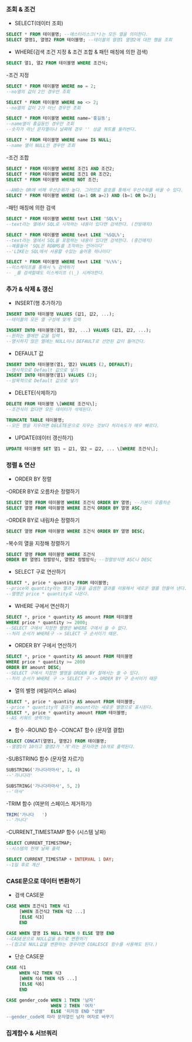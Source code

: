 ### 조회 & 조건

* SELECT(데이터 조회)
```sql
SELECT * FROM 테이블명; --애스터리스크(*)는 모든 열을 의미한다.
SELECT 열명1, 열명2 FROM 테이블명; --테이블의 열명1 열명2에 대한 행을 조회
```

* WHERE(검색 조건 지정 & 조건 조합 & 패턴 매칭에 의한 검색)
```sql
SELECT 열1, 열2 FROM 테이블명 WHERE 조건식;
```
  -조건 지정
```sql
SELECT * FROM 테이블명 WHERE no = 2; 
--no열의 값이 2인 경우만 조회

SELECT * FROM 테이블명 WHERE no <> 2; 
--no열의 값이 2가 아닌 경우만 조회

SELECT * FROM 테이블명 WHERE name='홍길동';
--name열이 홍길동인 경우만 조회
--숫자가 아닌 문자열이나 날짜에 경우 '' 싱글 쿼트롤 둘러싼다.

SELECT * FROM 테이블명 WHERE name IS NULL;
--name 열이 NULL인 경우만 조회
```

  -조건 조합
```sql
SELECT * FROM 테이블명 WHERE 조건1 AND 조건2;
SELECT * FROM 테이블명 WHERE 조건1 OR 조건2;
SELECT * FROM 테이블명 WHERE NOT 조건;

--AND는 OR에 비해 우선순위가 높다. 그러므로 괄호를 통해서 우선수위를 바꿀 수 있다.
SELECT * FROM 테이블명 WHERE (a=1 OR a=2) AND (b=1 OR b=2);
```

  -패턴 매칭에 의한 검색
```sql
SELECT * FROM 테이블명 WHERE text LIKE 'SQL%';
--text라는 열에서 SQL로 시작하는 내용이 있다면 검색한다. (전방매치) 

SELECT * FROM 테이블명 WHERE text LIKE '%SQL%';
--text라는 열에서 SQL을 포함하는 내용이 있다면 검색한다. (중간매치)
--예를들어 'SQL은 RDBMS를 조작하는 언어이다'
--'LIKE는 SQL에서 사용할 수있는 술어중 하나이다'

SELECT * FROM 테이블명 WHERE text LIKE '%\%%';
--이스케이프를 통해서 % 검색하기
-- _를 검색할떄도 이스케이프 (\_) 시켜야한다.
```

### 추가 & 삭제 & 갱신
* INSERT(행 추가하기)
```sql
INSERT INTO 테이블명 VALUES (값1, 값2, ...);  
--테이블의 모든 열 구성에 맞게 입력  

INSERT INTO 테이블명(열1, 열2, ...) VALUES (값1, 값2, ...);  
--원하는 열에만 값을 입력  
--명시하지 않은 열에는 NULL이나 DEFAULT로 선언된 값이 들어간다.  
```
* DEFAULT 값
```sql
INSERT INTO 테이블명(열1, 열2) VALUES (2, DEFAULT);  
--명시적으로 Default 값으로 넣기      
INSERT INTO 테이블명(열1) VALUES (2);  
--암묵적으로 Default 값으로 넣기
```
* DELETE(삭제하기)
```sql
DELETE FROM 테이블명 \[WHERE 조건식\];  
--조건식이 없다면 모든 데이터가 삭제된다.  

TRUNCATE TABLE 테이블명;  
--모든 행을 지우려면 DELETE문으로 지우는 것보다 처리속도가 매우 빠르다.
```
* UPDATE(데이터 갱신하기)
```sql
UPDATE 테이블명 SET 열1 = 값1, 열2 = 값2, ... \[WHERE 조건식\];
```

### 정렬 & 연산

* ORDER BY 정렬

-ORDER BY로 오름차순 정렬하기
```sql
SELECT 열명 FROM 테이블명 WHERE 조건식 ORDER BY 열명; --기본이 오름차순
SELECT 열명 FROM 테이블명 WHERE 조건식 ORDER BY 열명 ASC;
```
-ORDER BY로 내림차순 정렬하기
```sql
SELECT 열명 FROM 테이블명 WHERE 조건식 ORDER BY 열명 DESC;
```
-복수의 열을 지정해 정렬하기
```sql
SELECT 열명 FROM 테이블명 WHERE 조건식 
ORDER BY 열명1 정렬방식, 열명2 정렬방식; --정렬방식엔 ASC나 DESC
```

* SELECT 구로 연산하기
```sql
SELECT *, price * quantity FROM 테이블명;
--price와 quantity라는 열과 그들을 곱셈한 결과를 이용해서 새로운 열를 만들어 낸다.
--열명은 price * quantity로 나온다.
```

* WHERE 구에서 연산하기
```sql
SELECT *, price * quantity AS amount FROM 테이블명 
WHERE price * quantity >= 2000;
--SELECT 구에서 지정한 별명은 WHERE 구에서 쓸 수 없다.
--처리 순서가 WHERE구 -> SELECT 구 순서이기 떄문.
```

* ORDER BY 구에서 연산하기
```sql
SELECT *, price * quantity AS amount FROM 테이블명 
WHERE price * quantity >= 2000
ORDER BY amount DESC;
--SELECT 구에서 지정한 별명을 ORDER BY 절에서는 쓸 수 있다.
--처리 순서가 WHERE 구 -> SELECT 구 -> ORDER BY 구 순서이기 때문
```

* 열의 별명 (에일리어스 alias)
```sql
SELECT *, price * quantity AS amount FROM 테이블명;
--price * quantity의 결과가 amount라는 새로운 별명으로 표시된다.
SELECT *, price * quantity amount FROM 테이블명;
--AS 키워드 생략가능
```
* 함수
-ROUND 함수
-CONCAT 함수 (문자열 결합)
```sql
SELECT CONCAT(열명1, 열명2) FROM 테이블명;
--열명1이 10이고 열명2가 '개'라는 문자라면 10개로 출력된다.
```
-SUBSTRING 함수 (문자열 자르기)
```sql
SUBSTRING('가나다라마사', 1, 4)
--'가나다라'

SUBSTRING('가나다라마사', 5, 2)
--'마사'
```
-TRIM 함수 (여분의 스페이스 제거하기)
```sql
TRIM('가나다   ')
--'가나다'
```
-CURRENT_TIMESTAMP 함수 (시스템 날짜)
```sql
SELECT CURRENT_TIMESTMAP;
--시스템의 현재 날짜 출력

SELECT CURRENT_TIMESTAP + INTERVAL 1 DAY;
--1일 후로 계산
```

### CASE문으로 데이터 변환하기
* 검색 CASE문
```sql
CASE WHEN 조건식1 THEN 식1
     [WHEN 조건식2 THEN 식2 ...]
     [ELSE 식3]
     END
     
CASE WHEN 열명 IS NULL THEN 0 ELSE 열명 END
--CASE문으로 NULL값을 0으로 변환하기 
--(참고로 NULL값을 변환하는 경우라면 COALESCE 함수를 사용해도 된다.)
```
* 단순 CASE문
```sql
CASE 식1 
     WHEN 식2 THEN 식3
     [WHEN 식4 THEN 식5 ...]
     [ELSE 식6]
     END
     
CASE gender_code WHEN 1 THEN '남자'
                 WHEN 2 THEN '여자' 
                 ELSE '미지정 END "성별"
--gender_code에 따라 문자열인 남자 여자로 바꾸기     
```

### 집계함수 & 서브쿼리

